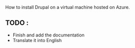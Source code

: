 How to install Drupal on a virtual machine hosted on Azure.

## TODO :
* Finish and add the documentation
* Translate it into English
